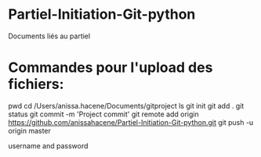 # Partiel-Initiation-Git-python
Documents liés au partiel

# Commandes pour l'upload des fichiers:
pwd
cd /Users/anissa.hacene/Documents/gitproject
ls
git init
git add .
git status
git commit -m 'Project commit'
git remote add origin https://github.com/anissahacene/Partiel-Initiation-Git-python.git
git push -u origin master

username and password 

